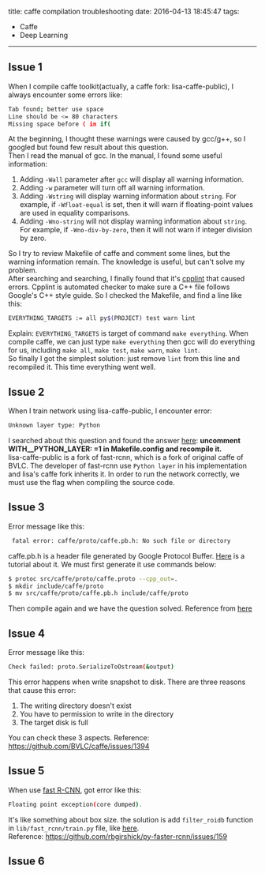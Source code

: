 title: caffe compilation troubleshooting
date: 2016-04-13 18:45:47
tags:
- Caffe
- Deep Learning
---
## Issue 1
When I compile caffe toolkit(actually, a caffe fork: lisa-caffe-public), I always encounter some errors like:
```bash
Tab found; better use space
Line should be <= 80 characters
Missing space before ( in if( 
```
<!--more-->
At the beginning, I thought these warnings  were caused by gcc/g++, so I googled but found few result about this question.  
Then I read the manual of gcc. In the manual, I found some useful information:
1.	Adding `-Wall` parameter after `gcc` will display all warning information.
2. 	Adding `-w` parameter will turn off all warning information.	
3. 	Adding `-Wstring` will display warning information about `string`.  For example, if `-Wfloat-equal` is set, then it will warn if floating-point values are used in equality comparisons.
4.	Adding `-Wno-string` will not display warning information about `string`. For example, if `-Wno-div-by-zero`, then it will not warn if integer division by zero.

So I try to review Makefile of caffe and comment some lines, but the warning information remain. The knowledge is useful, but can't solve my problem.   
After searching and searching, I finally found that it's [cpplint](https://github.com/google/styleguide/tree/gh-pages/cpplint) that caused errors. Cpplint is automated checker to make sure a C++ file follows Google's C++ style guide. So I checked the Makefile, and find a line like this:
```bash
EVERYTHING_TARGETS := all py$(PROJECT) test warn lint
```
Explain: `EVERYTHING_TARGETS` is target of command `make everything`. When compile caffe, we can just type `make everything` then gcc will do everything for us, including `make all`, `make test`, `make warn`, `make lint`.  
So finally I got the simplest solution: just remove `lint` from this line and recompiled it. This time everything went well.

## Issue 2
When I train network using lisa-caffe-public, I encounter error:
```bash
Unknown layer type: Python
```
I searched about this question and found the answer [here](https://github.com/rbgirshick/fast-rcnn/issues/31): **uncomment WITH__PYTHON_LAYER: =1 in Makefile.config and recompile it.**   
lisa-caffe-public is a fork of fast-rcnn, which is a fork of original caffe of BVLC. The developer of fast-rcnn use `Python layer` in his implementation and lisa's caffe fork inherits it. In order to run the network correctly, we must use the flag when compiling the source code.  
 
## Issue 3
Error message like this:
```bash
 fatal error: caffe/proto/caffe.pb.h: No such file or directory
```
caffe.pb.h is a header file generated by Google Protocol Buffer. [Here](https://www.ibm.com/developerworks/cn/linux/l-cn-gpb/) is a tutorial about it.  We must first generate it use commands below:
```bash
$ protoc src/caffe/proto/caffe.proto --cpp_out=.
$ mkdir include/caffe/proto
$ mv src/caffe/proto/caffe.pb.h include/caffe/proto
```
Then compile again and we have the question solved.
Reference from [here](https://github.com/NVIDIA/DIGITS/issues/105)

## Issue 4
Error message like this:
```bash
Check failed: proto.SerializeToOstream(&output)
```
This error happens when write snapshot to disk. There are three reasons that cause this error:
1. The writing directory doesn't exist
2. You have to permission to write in the directory
3. The target disk is full 

You can check these 3 aspects.
Reference: <https://github.com/BVLC/caffe/issues/1394>

## Issue 5
When use [fast R-CNN](https://github.com/rbgirshick/fast-rcnn), got error like this:
```bash
Floating point exception(core dumped).
```
It's like something about box size. the solution is add `filter_roidb` function in `lib/fast_rcnn/train.py` file, like [here](https://github.com/rbgirshick/py-faster-rcnn/blob/d66cc2bff142ca07f521db06ca3e9e10dbc8df20/lib/fast_rcnn/train.py#L127).  
Reference: <https://github.com/rbgirshick/py-faster-rcnn/issues/159>

## Issue 6

